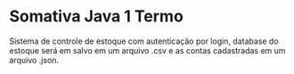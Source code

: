 # Somativa Java 1 Termo

Sistema de controle de estoque com autenticação por login, database do estoque será em salvo em um arquivo .csv e as contas cadastradas em um arquivo .json.

